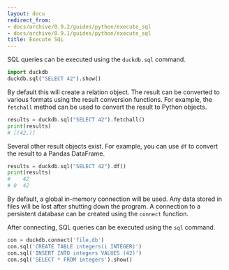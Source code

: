 ```yaml
---
layout: docu
redirect_from:
- docs/archive/0.9.2/guides/python/execute_sql
- docs/archive/0.9.1/guides/python/execute_sql
title: Execute SQL
---
```


SQL queries can be executed using the `duckdb.sql` command.

```python
import duckdb
duckdb.sql("SELECT 42").show()
```

By default this will create a relation object. The result can be converted to various formats using the result conversion functions. For example, the `fetchall` method can be used to convert the result to Python objects.

```python
results = duckdb.sql("SELECT 42").fetchall()
print(results)
# [(42,)]
```

Several other result objects exist. For example, you can use `df` to convert the result to a Pandas DataFrame.

```python
results = duckdb.sql("SELECT 42").df()
print(results)
#    42
# 0  42
```

By default, a global in-memory connection will be used. Any data stored in files will be lost after shutting down the program. A connection to a persistent database can be created using the `connect` function.

After connecting, SQL queries can be executed using the `sql` command.

```python
con = duckdb.connect('file.db')
con.sql('CREATE TABLE integers(i INTEGER)')
con.sql('INSERT INTO integers VALUES (42)')
con.sql('SELECT * FROM integers').show()
```